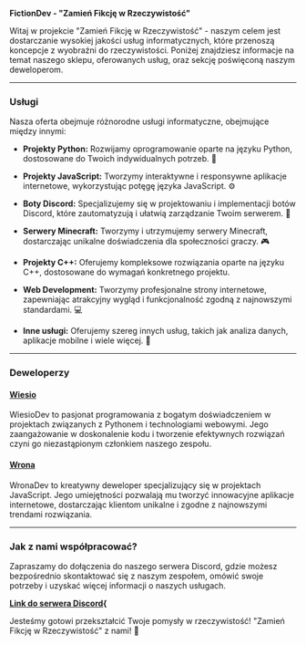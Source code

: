 **FictionDev - "Zamień Fikcję w Rzeczywistość"**

Witaj w projekcie "Zamień Fikcję w Rzeczywistość" - naszym celem jest dostarczanie wysokiej jakości usług informatycznych, które przenoszą koncepcje z wyobraźni do rzeczywistości. Poniżej znajdziesz informacje na temat naszego sklepu, oferowanych usług, oraz sekcję poświęconą naszym deweloperom.

---

### Usługi

Nasza oferta obejmuje różnorodne usługi informatyczne, obejmujące między innymi:

- **Projekty Python:** Rozwijamy oprogramowanie oparte na języku Python, dostosowane do Twoich indywidualnych potrzeb. 🐍

- **Projekty JavaScript:** Tworzymy interaktywne i responsywne aplikacje internetowe, wykorzystując potęgę języka JavaScript. ⚙️

- **Boty Discord:** Specjalizujemy się w projektowaniu i implementacji botów Discord, które zautomatyzują i ułatwią zarządzanie Twoim serwerem. 🤖

- **Serwery Minecraft:** Tworzymy i utrzymujemy serwery Minecraft, dostarczając unikalne doświadczenia dla społeczności graczy. 🎮

- **Projekty C++:** Oferujemy kompleksowe rozwiązania oparte na języku C++, dostosowane do wymagań konkretnego projektu.

- **Web Development:** Tworzymy profesjonalne strony internetowe, zapewniając atrakcyjny wygląd i funkcjonalność zgodną z najnowszymi standardami. 💻

- **Inne usługi:** Oferujemy szereg innych usług, takich jak analiza danych, aplikacje mobilne i wiele więcej. 🚀

---

### Deweloperzy

#### [Wiesio](https://github.com/wiesiodev)

WiesioDev to pasjonat programowania z bogatym doświadczeniem w projektach związanych z Pythonem i technologiami webowymi. Jego zaangażowanie w doskonalenie kodu i tworzenie efektywnych rozwiązań czyni go niezastąpionym członkiem naszego zespołu.

#### [Wrona](https://github.com/WronaDEV)

WronaDev to kreatywny deweloper specjalizujący się w projektach JavaScript. Jego umiejętności pozwalają mu tworzyć innowacyjne aplikacje internetowe, dostarczając klientom unikalne i zgodne z najnowszymi trendami rozwiązania.

---

### Jak z nami współpracować?

Zapraszamy do dołączenia do naszego serwera Discord, gdzie możesz bezpośrednio skontaktować się z naszym zespołem, omówić swoje potrzeby i uzyskać więcej informacji o naszych usługach.

**[Link do serwera Discord](https://discord.gg/FwfXTq9Y){**

Jesteśmy gotowi przekształcić Twoje pomysły w rzeczywistość! "Zamień Fikcję w Rzeczywistość" z nami! 🚀
